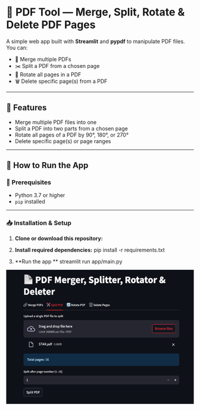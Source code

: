# 📄 PDF Tool — Merge, Split, Rotate & Delete PDF Pages

A simple web app built with **Streamlit** and **pypdf** to manipulate PDF files. You can:

- 🔗 Merge multiple PDFs
- ✂️ Split a PDF from a chosen page
- 🔄 Rotate all pages in a PDF
- 🗑️ Delete specific page(s) from a PDF

---

## 🧰 Features

- Merge multiple PDF files into one
- Split a PDF into two parts from a chosen page
- Rotate all pages of a PDF by 90°, 180°, or 270°
- Delete specific page(s) or page ranges

---

## 🚀 How to Run the App

### 🧱 Prerequisites

- Python 3.7 or higher
- `pip` installed

---

### 📥 Installation & Setup

1. **Clone or download this repository:**

2. **Install required dependencies:**
   pip install -r requirements.txt

3. **Run the app **
   streamlit run app/main.py

![App Screenshot](image/sss.png)
